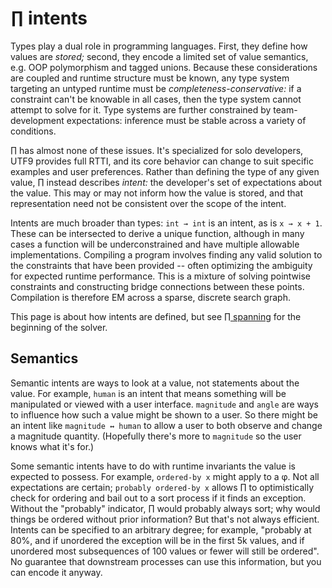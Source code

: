 # ∏ intents
Types play a dual role in programming languages. First, they define how values are _stored;_ second, they encode a limited set of value semantics, e.g. OOP polymorphism and tagged unions. Because these considerations are coupled and runtime structure must be known, any type system targeting an untyped runtime must be _completeness-conservative:_ if a constraint can't be knowable in all cases, then the type system cannot attempt to solve for it. Type systems are further constrained by team-development expectations: inference must be stable across a variety of conditions.

∏ has almost none of these issues. It's specialized for solo developers, UTF9 provides full RTTI, and its core behavior can change to suit specific examples and user preferences. Rather than defining the type of any given value, ∏ instead describes _intent:_ the developer's set of expectations about the value. This may or may not inform how the value is stored, and that representation need not be consistent over the scope of the intent.

Intents are much broader than types: `int → int` is an intent, as is `x → x + 1`. These can be intersected to derive a unique function, although in many cases a function will be underconstrained and have multiple allowable implementations. Compiling a program involves finding any valid solution to the constraints that have been provided -- often optimizing the ambiguity for expected runtime performance. This is a mixture of solving pointwise constraints and constructing bridge connections between these points. Compilation is therefore EM across a sparse, discrete search graph.

This page is about how intents are defined, but see [∏ spanning](Pi-spanning.md) for the beginning of the solver.


## Semantics
Semantic intents are ways to look at a value, not statements about the value. For example, `human` is an intent that means something will be manipulated or viewed with a user interface. `magnitude` and `angle` are ways to influence how such a value might be shown to a user. So there might be an intent like `magnitude ↔ human` to allow a user to both observe and change a magnitude quantity. (Hopefully there's more to `magnitude` so the user knows what it's for.)

Some semantic intents have to do with runtime invariants the value is expected to possess. For example, `ordered-by x` might apply to a φ. Not all expectations are certain; `probably ordered-by x` allows ∏ to optimistically check for ordering and bail out to a sort process if it finds an exception. Without the "probably" indicator, ∏ would probably always sort; why would things be ordered without prior information? But that's not always efficient. Intents can be specified to an arbitrary degree; for example, "probably at 80%, and if unordered the exception will be in the first 5k values, and if unordered most subsequences of 100 values or fewer will still be ordered". No guarantee that downstream processes can use this information, but you can encode it anyway.
